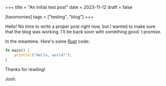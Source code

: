 +++
title = "An initial test post"
date = 2023-11-12
draft = false

[taxonomies]
tags = ["testing", "blog"]
+++

Hello! No time to write a proper post right now, but I wanted to make sure that the blog was working. I'll be back soon with something good. I promise.

<!-- more -->

In the meantime. Here's some [Rust](https://www.rust-lang.org) code:

```rust
fn main() {
    println!("Hello, world!");
}
```

Thanks for reading!

Josh.
